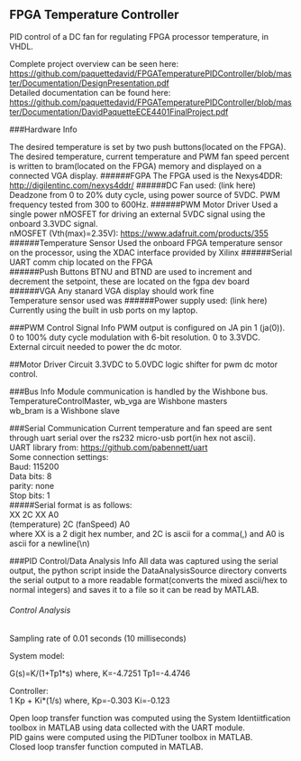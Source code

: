## FPGA Temperature Controller
PID control of a DC fan for regulating FPGA processor temperature, in VHDL.     
   
Complete project overview can be seen here: https://github.com/paquettedavid/FPGATemperaturePIDController/blob/master/Documentation/DesignPresentation.pdf    
Detailed documentation can be found here:
https://github.com/paquettedavid/FPGATemperaturePIDController/blob/master/Documentation/DavidPaquetteECE4401FinalProject.pdf    

###Hardware Info
 
The desired temperature is set by two push buttons(located on the FPGA).
The desired temperature, current temperature and PWM fan speed percent is written to bram(located on the FPGA) memory and displayed on a connected VGA display. 
######FGPA
The FPGA used is the Nexys4DDR: http://digilentinc.com/nexys4ddr/
######DC Fan
 used: (link here)
 Deadzone from 0 to 20% duty cycle, using power source of 5VDC.
 PWM frequency tested from 300 to 600Hz.
######PWM Motor Driver
 Used a single power nMOSFET for driving an external 5VDC signal using the onboard 3.3VDC signal.    
 nMOSFET (Vth(max)=2.35V): https://www.adafruit.com/products/355     
######Temperature Sensor
Used the onboard FPGA temperature sensor on the processor, using the XDAC interface provided by Xilinx 
######Serial UART
comm chip located on the FPGA  
######Push Buttons
BTNU and BTND are used to increment and decrement the setpoint, these are located on the fgpa dev board
######VGA
Any stanard VGA display should work fine  
Temperature sensor used was
######Power supply
used: (link here)     
Currently using the built in usb ports on my laptop.


###PWM Control Signal Info
PWM output is configured on JA pin 1 (ja(0)).  
0 to 100% duty cycle modulation with 6-bit resolution. 0 to 3.3VDC.  
External circuit needed to power the dc motor.  

##Motor Driver Circuit
3.3VDC to 5.0VDC logic shifter for pwm dc motor control.   

###Bus Info
Module communication is handled by the Wishbone bus.  
TemperatureControlMaster, wb_vga are Wishbone masters  
wb_bram is a Wishbone slave  

###Serial Communication
Current temperature and fan speed are sent through uart serial over the rs232 micro-usb port(in hex not ascii).  
UART library from: https://github.com/pabennett/uart  
Some connection settings:  
  Baud: 115200  
  Data bits: 8  
  parity: none  
  Stop bits: 1  
#####Serial format is as follows:  
  XX 2C XX A0  
  (temperature) 2C (fanSpeed) A0  
  where XX is a 2 digit hex number, and 2C is ascii for a comma(,) and A0 is ascii for a newline(\n)  

###PID Control/Data Analysis Info
All data was captured using the serial output, the python script inside the DataAnalysisSource directory converts the serial output to a more readable format(converts the mixed ascii/hex to normal integers) and saves it to a file so it can be read by MATLAB.    
###### Control Analysis
Sampling rate of 0.01 seconds (10 milliseconds)


System model:

G(s)=K/(1+Tp1*s)
where,
K=-4.7251
Tp1=-4.4746

Controller:      
1 
Kp + Ki*(1/s)
where,
Kp=-0.303
Ki=-0.123

  Open loop transfer function was computed using the System Identiitfication toolbox in MATLAB using data collected with the UART module.  
  PID gains were computed using the PIDTuner toolbox in MATLAB.  
  Closed loop transfer function computed in MATLAB.  

